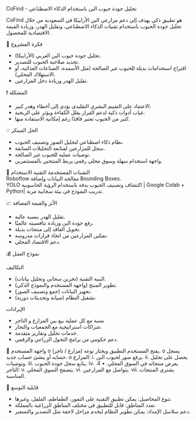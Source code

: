  CoFind - تحليل جودة حبوب البن باستخدام الذكاء الاصطناعي

CoFind هو تطبيق ذكي يهدف إلى دعم مزارعي البن الأرابيكا في السعودية من خلال تحليل جودة الحبوب باستخدام تقنيات الذكاء الاصطناعي، وتقليل الهدر، وزيادة القيمة الاقتصادية للمحصول.


🎯 فكرة المشروع
-	تحليل جودة حبوب البن العربي (الأرابيكا).
-	تحديد صلاحية الحبوب للتصدير.
-	اقتراح استخدامات بديلة للحبوب غير الصالحة (مثل الأسمدة، الصناعات الغذائية، أو الاستهلاك المحلي).
-	تقليل الهدر وزيادة دخل المزارعين.


❗️ المشكلة
-	الاعتماد على التقييم البشري التقليدي يؤدي إلى أخطاء وهدر كبير.
-	غياب أدوات ذكية لدعم القرار يقلل الكفاءة ويؤثر على الربحية.
-	كثير من الحبوب تعتبر فاقدًا رغم إمكانية الاستفادة منها.


💡 الحل المبتكر
-	نظام ذكاء اصطناعي لتحليل الصور وتصنيف الحبوب.
-	سجل للمزارعين لمتابعة التحليلات السابقة.
-	توصيات عملية للحبوب غير الصالحة.
-	واجهة استخدام سهلة وسوق محلي رقمي يربط المنتجين بالمستثمرين.


🧠 التقنيات المستخدمة
التقنية 	الاستخدام                                                                 
Roboflow             	 معالجة البيانات وإضافة Bounding Boxes.                                     
YOLO                 	اكتشاف وتصنيف الحبوب بدقة باستخدام الرؤية الحاسوبية
| Google Colab + Python|                	تدريب النموذج في بيئة سحابية مرنة.                        


 📈 الأثر والقيمة المضافة
-	تقليل الهدر بنسبة عالية.
-	رفع جودة البن وزيادة تنافسيته عالميًا.
-	تحويل الفاقد إلى منتجات بديلة.
-	تمكين المزارعين من اتخاذ قرارات مدروسة.
-	دعم الاقتصاد المحلي.


💰 نموذج العمل

 التكاليف
-	البنية التقنية (تخزين سحابي وتحليل بيانات).
-	تطوير المنتج (واجهة المستخدم والنموذج الذكي).
-	تجهيز البيانات (جمع وتصنيف الصور).
-	تشغيل النظام (صيانة وتحديثات دورية).

الإيرادات
-	نسبة مع كل عملية بيع بين المزارع و التاجر
-	شراكات استراتيجية مع الجمعيات والتجار.
-	خدمات تحليل وتقارير متقدمة.
-	دعم حكومي من برامج التحول الزراعي والرقمي.


📱 واجهة المستخدم
o	يفتح المستخدم التطبيق ويختار نوعه (مزارع / تاجر).
o	يسجل حسابه أو ينشئ حساب جديد.
o	المزارع:
i.	يرفع صور لحبوب البن.
ii.	يحصل على تحليل وتوصيات.
iii.	يتابع سجل جودة الحبوب.
iv.	يعرض منتجاته في السوق المحلي.
•	4. التاجر:
v.	يتصفح السوق المحلي.
vi.	يتواصل مع المزارعين.
vii.	يشتري المنتجات المناسبة.

🌱 قابلية التوسع
-	تنوع المحاصيل: يمكن تطبيق التقنية على التمور، الطماطم، الفلفل، وغيرها.
-	تعدد المناطق: قابل للتطبيق في مختلف المناطق الزراعية بالمملكة.
-	دعم سلاسل الإمداد: يمكن تطوير النظام ليخدم مراحل لاحقة مثل التصدير والتسعير.

